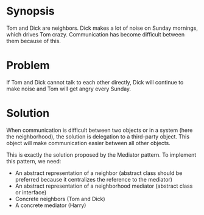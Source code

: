 # Synopsis

Tom and Dick are neighbors. Dick makes a lot of noise on Sunday mornings, which drives Tom crazy. Communication has become difficult between them because of this.

# Problem

If Tom and Dick cannot talk to each other directly, Dick will continue to make noise and Tom will get angry every Sunday.

# Solution

When communication is difficult between two objects or in a system (here the neighborhood), the solution is delegation to a third-party object. This object will make communication easier between all other objects.

This is exactly the solution proposed by the Mediator pattern. To implement this pattern, we need:

  * An abstract representation of a neighbor (abstract class should be preferred because it centralizes the reference to the mediator)
  * An abstract representation of a neighborhood mediator (abstract class or interface)
  * Concrete neighbors (Tom and Dick)
  * A concrete mediator (Harry)
